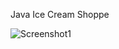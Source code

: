 Java Ice Cream Shoppe


![Screenshot1](https://github.com/WintaCodeCatalyst/JavaCoffeeShoppe/assets/119873625/a9ef1ccb-5a91-479d-997a-7f6568f1b453)
